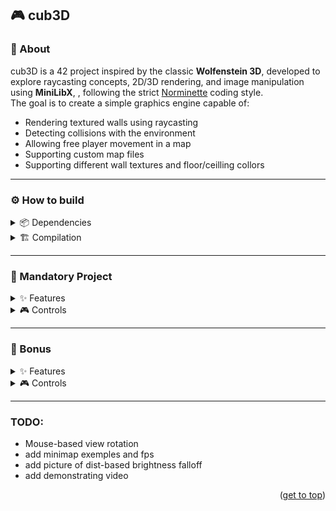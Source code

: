 <a name="readme-top"></a>
## 🎮 cub3D

### 📌 About
cub3D is a 42 project inspired by the classic **Wolfenstein 3D**, developed to explore raycasting concepts, 2D/3D rendering, and image manipulation using **MiniLibX**, , following the strict [Norminette](https://github.com/42School/norminette) coding style.  
The goal is to create a simple graphics engine capable of:
- Rendering textured walls using raycasting
- Detecting collisions with the environment
- Allowing free player movement in a map
- Supporting custom map files
- Supporting different wall textures and floor/ceilling collors

---

### ⚙️ How to build<br> 
<details>
<summary>📦 Dependencies</summary><br>
- In order to compile and run the game, you will need several dependencies, which you can install on the terminal:
<br>

```bash
sudo apt-get install gcc make libxext-dev libx11-dev libbsd-dev libxrandr-dev libxi-dev libxinerama-dev
```
</details>
<details>
<summary>🏗️ Compilation</summary><br>

1. **Clone the repository**

```bash
https://github.com/mmiguelo/Cub3d.git
cd cub3d
```
2. **Install minilibx library**
   
```bash
make download
```
3. **Compile C files**
   
```bash
make
```
4. **Run the game**
   
```bash
./cub3D maps/valid/map.cub
```
5. **other make commands**

| Command | Description |
|---|---|
| make re | Recompiles the entire project |
| make clean | Removes object files |
| make fclean | Removes object files and executable |

</details>

---

### 🚀 Mandatory Project<br>
<details>
<summary>✨ Features</summary><br>
  
+ Parsing of custom ```.cub``` maps
+ Support for textures for each direction (N, S, E, W)
+ Customizable floor and ceiling colors
+ Wall rendering using raycasting algorithm
+ Free player movement with camera rotation

</details>

<details>
<summary>🎮 Controls</summary><br>

| Key   | Action            |
| ----- | ----------------- |
| `W`   | Move forward      |
| `S`   | Move backward     |
| `A`   | Strafe left       |
| `D`   | Strafe right      |
| `←`   | Rotate view left  |
| `→`   | Rotate view right |
| `ESC` | Exit game         |

</details>

---

### 🎯 Bonus
<details>
<summary>✨ Features</summary><br>

(currently in branch bonus_minimap)

+ Real-time minimap rendering
+ Real time FPS visualizer
+ Distance-based brightness attenuation
+ Wall collision detection
+ Dynamic ceiling color using LERP
+ Global day/night ambient lighting cycle

</details>

<details>
<summary>🎮 Controls</summary><br>

| Key   | Action            |
| ----- | ----------------- |
| `W`   | Move forward      |
| `S`   | Move backward     |
| `A`   | Strafe left       |
| `D`   | Strafe right      |
| `← / →` | Rotate camera  |
| *Mouse Move* | Rotate camera |
| `ESC` | Exit game         |

</details>

---

### TODO:

+ Mouse-based view rotation
+ add minimap exemples and fps
+ add picture of dist-based brightness falloff
+ add demonstrating video

<p align="right">(<a href="#readme-top">get to top</a>)</p>
